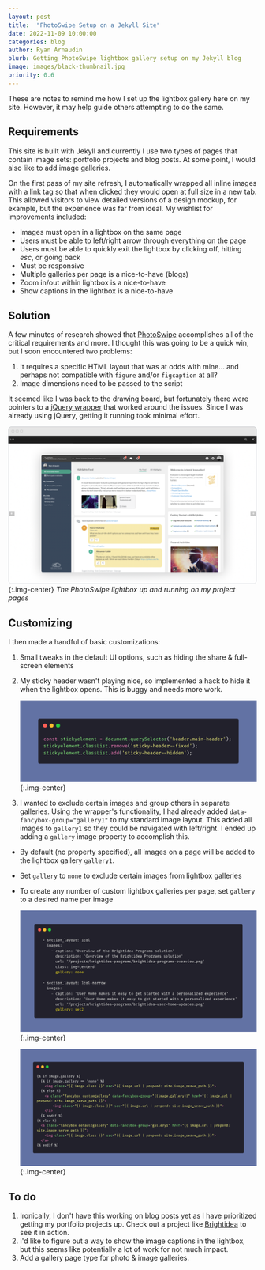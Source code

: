 ```yaml
---
layout: post
title:  "PhotoSwipe Setup on a Jekyll Site"
date: 2022-11-09 10:00:00
categories: blog
author: Ryan Arnaudin
blurb: Getting PhotoSwipe lightbox gallery setup on my Jekyll blog
image: images/black-thumbnail.jpg
priority: 0.6
---
```

These are notes to remind me how I set up the lightbox gallery here on my site. However, it may help guide others attempting to do the same.

## Requirements

This site is built with Jekyll and currently I use two types of pages that contain image sets: portfolio projects and blog posts. At some point, I would also like to add image galleries. 

On the first pass of my site refresh, I automatically wrapped all inline images with a link tag so that when clicked they would open at full size in a new tab. This allowed visitors to view detailed versions of a design mockup, for example, but the experience was far from ideal. My wishlist for improvements included:

- Images must open in a lightbox on the same page
- Users must be able to left/right arrow through everything on the page
- Users must be able to quickly exit the lightbox by clicking off, hitting *esc*, or going back
- Must be responsive
- Multiple galleries per page is a nice-to-have (blogs)
- Zoom in/out within lightbox is a nice-to-have
- Show captions in the lightbox is a nice-to-have

## Solution

A few minutes of research showed that [PhotoSwipe](https://photoswipe.com/) accomplishes all of the critical requirements and more. I thought this was going to be a quick win, but I soon encountered two problems:

1. It requires a specific HTML layout that was at odds with mine... and perhaps not compatible with <code>figure</code> and/or <code>figcaption</code> at all?
2. Image dimensions need to be passed to the script

It seemed like I was back to the drawing board, but fortunately there were pointers to a [jQuery wrapper](https://github.com/ergec/jQuery-for-PhotoSwipe) that worked around the issues. Since I was already using jQuery, getting it running took minimal effort. 

![Lightbox gallery working on my site](/images/posts/personal-site/site-documentation-gallery-working.png){:.img-center}
*The PhotoSwipe lightbox up and running on my project pages*

## Customizing 

I then made a handful of basic customizations:

1. Small tweaks in the default UI options, such as hiding the share & full-screen elements
2. My sticky header wasn't playing nice, so implemented a hack to hide it when the lightbox opens. This is buggy and needs more work.

    ![Hack for hiding sticky header](/images/posts/personal-site/site-documentation-header-photoswipe.png){:.img-center}

3. I wanted to exclude certain images and group others in separate galleries. Using the wrapper's functionality, I had already added <code>data-fancybox-group="gallery1"</code> to my standard image layout. This added all images to <code>gallery1</code> so they could be navigated with left/right. I ended up adding a <code>gallery</code> image property to accomplish this. 
- By default (no property specified), all images on a page will be added to the lightbox gallery <code>gallery1</code>.
- Set <code>gallery</code> to <code>none</code> to exclude certain images from lightbox galleries
- To create any number of custom lightbox galleries per page, set <code>gallery</code> to a desired name per image

    ![Gallery Liquid code](/images/posts/personal-site/site-documentation-image-property.png){:.img-center}
    
    ![Gallery Liquid code](/images/posts/personal-site/site-documentation-galleries.png){:.img-center}

## To do

1. Ironically, I don't have this working on blog posts yet as I have prioritized getting my portfolio projects up. Check out a project like [Brightidea](/projects/brightidea/) to see it in action. 
2. I'd like to figure out a way to show the image captions in the lightbox, but this seems like potentially a lot of work for not much impact.
3. Add a gallery page type for photo & image galleries.
